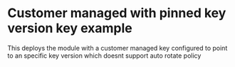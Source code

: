 # Customer managed with pinned key version key example

This deploys the module with a customer managed key configured to point to an specific key version which doesnt support auto rotate policy
